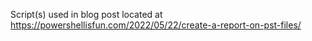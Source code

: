 Script(s) used in blog post located at https://powershellisfun.com/2022/05/22/create-a-report-on-pst-files/